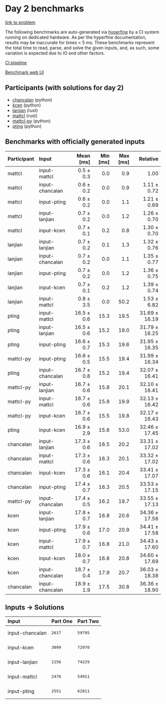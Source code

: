 # Day 2 benchmarks

[link to problem](https://adventofcode.com/2023/day/2)

The following benchmarks are auto-generated via
[hyperfine](https://github.com/sharkdp/hyperfine) by a CI system running on
dedicated hardware. As per the hyperfine documentation, results may be
inaccurate for times < 5 ms. These benchmarks represent the total time to read,
parse, and solve the given inputs, and, as such, some variation is expected due
to IO and other factors.

[CI pipeline](http://ci.papercode.net:8080/teams/main/pipelines/aoc2023)

[Benchmark web UI](https://aoc.ancalagon.black)


## Participants (with solutions for day 2)

- [chancalan](https://github.com/chancalan/aoc2023) (python)
- [kcen](https://github.com/kcen/aoc2023) (python)
- [lanjian](https://github.com/lanjian/aoc-2023) (rust)
- [mattcl](https://github.com/mattcl/aoc2023) (rust)
- [mattcl-py](https://github.com/mattcl/aoc2023-py) (python)
- [pting](https://github.com/pting/aoc2023) (python)


## Benchmarks with officially generated inputs

| Participant | Input | Mean [ms] | Min [ms] | Max [ms] | Relative |
|:---|:---|---:|---:|---:|---:|
| mattcl | input-mattcl | 0.5 ± 0.3 | 0.0 | 0.9 | 1.00 |
| mattcl | input-chancalan | 0.6 ± 0.2 | 0.0 | 0.9 | 1.11 ± 0.72 |
| mattcl | input-pting | 0.6 ± 0.2 | 0.0 | 1.1 | 1.21 ± 0.69 |
| mattcl | input-lanjian | 0.7 ± 0.2 | 0.0 | 1.2 | 1.26 ± 0.70 |
| mattcl | input-kcen | 0.7 ± 0.1 | 0.2 | 0.8 | 1.30 ± 0.70 |
| lanjian | input-lanjian | 0.7 ± 0.2 | 0.1 | 1.3 | 1.32 ± 0.76 |
| lanjian | input-chancalan | 0.7 ± 0.2 | 0.0 | 1.1 | 1.35 ± 0.77 |
| lanjian | input-pting | 0.7 ± 0.2 | 0.0 | 1.2 | 1.36 ± 0.75 |
| lanjian | input-kcen | 0.7 ± 0.1 | 0.2 | 1.2 | 1.39 ± 0.74 |
| lanjian | input-mattcl | 0.8 ± 3.5 | 0.0 | 50.2 | 1.53 ± 6.82 |
| pting | input-mattcl | 16.5 ± 0.6 | 15.3 | 19.5 | 31.69 ± 16.19 |
| pting | input-lanjian | 16.5 ± 0.6 | 15.2 | 19.0 | 31.79 ± 16.25 |
| pting | input-pting | 16.6 ± 0.7 | 15.3 | 19.6 | 31.95 ± 16.35 |
| mattcl-py | input-pting | 16.6 ± 0.5 | 15.5 | 19.4 | 31.99 ± 16.34 |
| pting | input-chancalan | 16.7 ± 0.8 | 15.2 | 19.4 | 32.07 ± 16.41 |
| mattcl-py | input-lanjian | 16.7 ± 0.6 | 15.8 | 20.1 | 32.10 ± 16.41 |
| mattcl-py | input-mattcl | 16.7 ± 0.6 | 15.8 | 19.9 | 32.13 ± 16.42 |
| mattcl-py | input-kcen | 16.7 ± 0.6 | 15.5 | 19.8 | 32.17 ± 16.43 |
| pting | input-kcen | 16.9 ± 2.9 | 15.6 | 53.0 | 32.46 ± 17.45 |
| chancalan | input-lanjian | 17.3 ± 0.6 | 16.5 | 20.2 | 33.31 ± 17.02 |
| chancalan | input-mattcl | 17.3 ± 0.6 | 16.3 | 20.1 | 33.32 ± 17.02 |
| chancalan | input-kcen | 17.3 ± 0.6 | 16.1 | 20.4 | 33.41 ± 17.07 |
| chancalan | input-pting | 17.4 ± 0.7 | 16.3 | 20.5 | 33.53 ± 17.15 |
| mattcl-py | input-chancalan | 17.4 ± 0.5 | 16.2 | 19.7 | 33.55 ± 17.13 |
| kcen | input-lanjian | 17.8 ± 0.7 | 16.8 | 20.6 | 34.36 ± 17.56 |
| kcen | input-pting | 17.9 ± 0.6 | 17.0 | 20.9 | 34.41 ± 17.58 |
| kcen | input-mattcl | 17.9 ± 0.7 | 16.8 | 21.0 | 34.43 ± 17.60 |
| kcen | input-kcen | 18.0 ± 0.7 | 16.8 | 20.8 | 34.60 ± 17.69 |
| kcen | input-chancalan | 18.7 ± 0.4 | 17.9 | 20.7 | 36.03 ± 18.38 |
| chancalan | input-chancalan | 18.9 ± 1.9 | 17.5 | 30.8 | 36.36 ± 18.90 |


## Inputs -> Solutions

| Input | Part One | Part Two |
|:---|:---|:---|
|input-chancalan|<pre>2617</pre>|<pre>59795</pre>|
|input-kcen|<pre>3099</pre>|<pre>72970</pre>|
|input-lanjian|<pre>2256</pre>|<pre>74229</pre>|
|input-mattcl|<pre>2476</pre>|<pre>54911</pre>|
|input-pting|<pre>2551</pre>|<pre>62811</pre>|